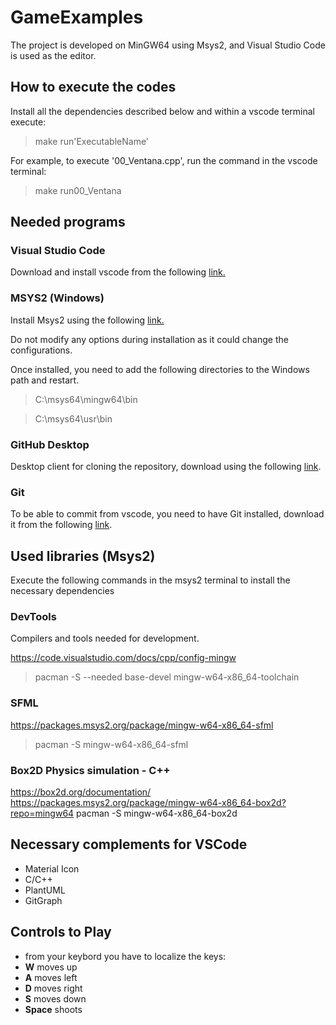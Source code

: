 # GameExamples

The project is developed on MinGW64 using Msys2, and Visual Studio Code is used as the editor.

## How to execute the codes

Install all the dependencies described below and within a vscode terminal execute:

> make run'ExecutableName'

For example, to execute '00_Ventana.cpp', run the command in the vscode terminal:

> make run00_Ventana

## Needed programs

### Visual Studio Code
Download and install vscode from the following [link.](https://code.visualstudio.com/)

### MSYS2 (Windows)

Install Msys2 using the following [link.](https://github.com/msys2/msys2-installer/releases/download/2023-05-26/msys2-x86_64-20230526.exe)

Do not modify any options during installation as it could change the configurations.

Once installed, you need to add the following directories to the Windows path and restart.

> C:\msys64\mingw64\bin

> C:\msys64\usr\bin

### GitHub Desktop
Desktop client for cloning the repository, download using the following [link](https://desktop.github.com/).

### Git
To be able to commit from vscode, you need to have Git installed, download it from the following [link](https://git-scm.com/).

## Used libraries (Msys2)

Execute the following commands in the msys2 terminal to install the necessary dependencies

### DevTools
Compilers and tools needed for development.

https://code.visualstudio.com/docs/cpp/config-mingw
> pacman -S --needed base-devel mingw-w64-x86_64-toolchain

### SFML
https://packages.msys2.org/package/mingw-w64-x86_64-sfml
> pacman -S mingw-w64-x86_64-sfml

### Box2D Physics simulation - C++
https://box2d.org/documentation/
https://packages.msys2.org/package/mingw-w64-x86_64-box2d?repo=mingw64
pacman -S mingw-w64-x86_64-box2d

## Necessary complements for VSCode

- Material Icon
- C/C++
- PlantUML
- GitGraph

## Controls to Play
- from your keybord you have to localize the keys:
- **W** moves up
- **A** moves left
- **D** moves right
- **S** moves down
- **Space** shoots
